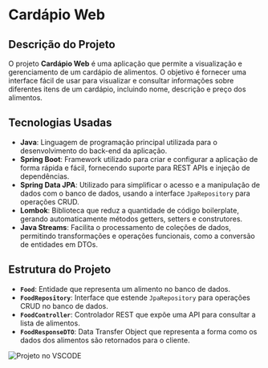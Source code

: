 # Cardápio Web

## Descrição do Projeto

O projeto **Cardápio Web** é uma aplicação que permite a visualização e gerenciamento de um cardápio de alimentos. O objetivo é fornecer uma interface fácil de usar para visualizar e consultar informações sobre diferentes itens de um cardápio, incluindo nome, descrição e preço dos alimentos.


## Tecnologias Usadas

- **Java**: Linguagem de programação principal utilizada para o desenvolvimento do back-end da aplicação.
- **Spring Boot**: Framework utilizado para criar e configurar a aplicação de forma rápida e fácil, fornecendo suporte para REST APIs e injeção de dependências.
- **Spring Data JPA**: Utilizado para simplificar o acesso e a manipulação de dados com o banco de dados, usando a interface `JpaRepository` para operações CRUD.
- **Lombok**: Biblioteca que reduz a quantidade de código boilerplate, gerando automaticamente métodos getters, setters e construtores.
- **Java Streams**: Facilita o processamento de coleções de dados, permitindo transformações e operações funcionais, como a conversão de entidades em DTOs.

## Estrutura do Projeto

- **`Food`**: Entidade que representa um alimento no banco de dados.
- **`FoodRepository`**: Interface que estende `JpaRepository` para operações CRUD no banco de dados.
- **`FoodController`**: Controlador REST que expõe uma API para consultar a lista de alimentos.
- **`FoodResponseDTO`**: Data Transfer Object que representa a forma como os dados dos alimentos são retornados para o cliente.




![Projeto no VSCODE](https://github.com/user-attachments/assets/34261dc7-8ad2-4916-8f43-6e0b50ad6adf)
